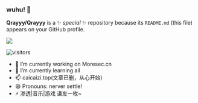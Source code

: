 ### wuhu! 👋


**Qrayyy/Qrayyy** is a ✨ _special_ ✨ repository because its `README.md` (this file) appears on your GitHub profile.

![](https://github-readme-stats.vercel.app/api?username=Qrayyy)

![visitors](https://visitor-badge.glitch.me/badge?page_id=Qrayyy.Qrayyy)

- 🔭 I’m currently working on Moresec.cn
- 🌱 I’m currently learning all
- 📫 caicaizi.top(文章已删，从心开始)
- 😄 Pronouns: nerver settle!
- ⚡ 渗透|音乐|游戏  谦友一枚~
